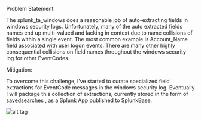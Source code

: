 Problem Statement:
 
The splunk_ta_windows does a reasonable job of auto-extracting fields in windows security logs.  Unfortunately, many of the auto extracted fields names end up multi-valued and lacking in context due to name collisions of fields within a single event.  The most common example is Account_Name field associated with user logon events.  There are many other highly consequential collisions on field names throughout the windows security log for other EventCodes. 

Mitigation:

To overcome this challenge, I’ve started to curate specialized field extractions for EventCode messages in the windows security log. Eventually I will package this collection of extractions, currently stored in the form of [savedsearches](https://github.com/dstaulcu/Splunk_SavedSearches/blob/master/savedsearches.conf)
, as a Splunk App published to SplunkBase.

![alt tag](https://github.com/dstaulcu/Splunk_SavedSearches/blob/master/screenshot.gif)
